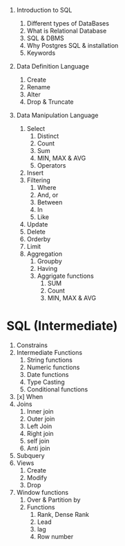 
1. Introduction to SQL
	1. Different types of DataBases
	2. What is Relational Database
	3. SQL & DBMS
	4. Why Postgres SQL & installation
	5. Keywords

2. Data Definition Language
	1. Create 
	2. Rename
	3. Alter
	4. Drop & Truncate 
	
3. Data Manipulation Language
	1. Select
		1. Distinct
		2. Count
		3. Sum
		4. MIN, MAX & AVG
		5. Operators
	2. Insert
	3. Filtering
		1. Where
		2. And, or
		3. Between
		4. In
		5. Like
	4. Update
	5. Delete
	6. Orderby
	7. Limit
	8. Aggregation 
		1. Groupby
		2. Having 
		3. Aggrigate functions
			1. SUM
			2. Count
			3. MIN, MAX & AVG


# SQL (Intermediate)

1. Constrains
2. Intermediate Functions
	1. String functions
	2. Numeric functions
	3. Date functions
	4. Type Casting
	5. Conditional functions
3. [x] When
4. Joins
	1. Inner join
	2. Outer join
	3. Left Join
	4. Right join
	5. self join
	6. Anti join
5. Subquery
6. Views
	1. Create
	2. Modify 
	3. Drop 
7. Window functions
	1. Over & Partition by
	2. Functions
		1. Rank, Dense Rank
		2. Lead
		3. lag
		4. Row number


